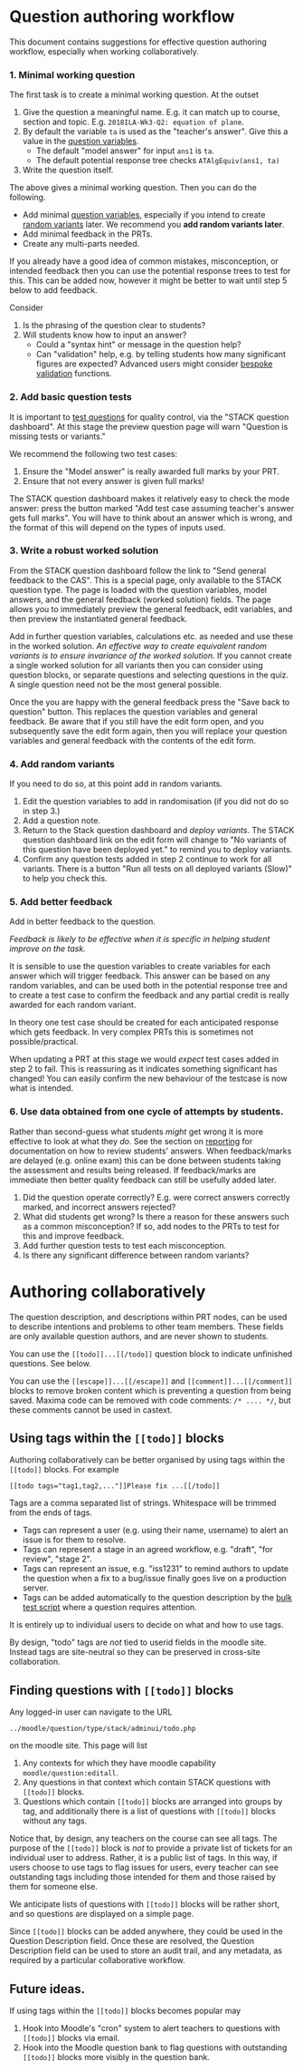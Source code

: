 # Question authoring workflow

This document contains suggestions for effective question authoring workflow, especially when working collaboratively.

### 1. Minimal working question

The first task is to create a minimal working question.  At the outset

1. Give the question a meaningful name. E.g. it can match up to course, section and topic.  E.g. `2018ILA-Wk3-Q2: equation of plane`.
2. By default the variable `ta` is used as the "teacher's answer".  Give this a value in the [question variables](../Authoring/Variables.md).
    * The default "model answer" for input `ans1` is `ta`.
    * The default potential response tree checks `ATAlgEquiv(ans1, ta)`
3. Write the question itself.

The above gives a minimal working question. Then you can do the following.
  
* Add minimal [question variables](../Authoring/Variables.md), especially if you intend to create [random variants](../CAS/Random.md) later. We recommend you **add random variants later**.
* Add minimal feedback in the PRTs.
* Create any multi-parts needed.
 
If you already have a good idea of common mistakes, misconception, or intended feedback then you can use the potential response trees to test for this.  This can be added now, however it might be better to wait until step 5 below to add feedback.

Consider

1. Is the phrasing of the question clear to students?
2. Will students know how to input an answer?
   * Could a "syntax hint" or message in the question help?
   * Can "validation" help, e.g. by telling students how many significant figures are expected?  Advanced users might consider [bespoke validation](../CAS/Validator.md) functions.


### 2. Add basic question tests

It is important to [test questions](Testing.md) for quality control, via the "STACK question dashboard".  At this stage the preview question page will warn "Question is missing tests or variants."

We recommend the following two test cases:

1. Ensure the "Model answer" is really awarded full marks by your PRT.
2. Ensure that not every answer is given full marks!

The STACK question dashboard makes it relatively easy to check the mode answer:  press the button marked "Add test case assuming teacher's answer gets full marks".  You will have to think about an answer which is wrong, and the format of this will depend on the types of inputs used.

### 3. Write a robust worked solution

From the STACK question dashboard follow the link to "Send general feedback to the CAS".  This is a special page, only available to the STACK question type.  The page is loaded with the question variables, model answers, and the general feedback (worked solution) fields.  The page allows you to immediately preview the general feedback, edit variables, and then preview the instantiated general feedback.

Add in further question variables, calculations etc. as needed and use these in the worked solution.  _An effective way to create equivalent random variants is to ensure invariance of the worked solution._  If you cannot create a single worked solution for all variants then you can consider using question blocks, or separate questions and selecting questions in the quiz.  A single question need not be the most general possible.

Once the you are happy with the general feedback press the "Save back to question" button. This replaces the question variables and general feedback.  Be aware that if you still have the edit form open, and you subsequently save the edit form again, then you will replace your question variables and general feedback with the contents of the edit form.

### 4. Add random variants

If you need to do so, at this point add in random variants.

1. Edit the question variables to add in randomisation (if you did not do so in step 3.)
2. Add a question note.
3. Return to the Stack question dashboard and _deploy variants_.  The STACK question dashboard link on the edit form will change to "No variants of this question have been deployed yet." to remind you to deploy variants.
4. Confirm any question tests added in step 2 continue to work for all variants.  There is a button "Run all tests on all deployed variants (Slow)" to help you check this.

### 5. Add better feedback

Add in better feedback to the question.

_Feedback is likely to be effective when it is specific in helping student improve on the task._

It is sensible to use the question variables to create variables for each answer which will trigger feedback.  This answer can be based on any random variables, and can be used both in the potential response tree and to create a test case to confirm the feedback and any partial credit is really awarded for each random variant.

In theory one test case should be created for each anticipated response which gets feedback.  In very complex PRTs this is sometimes not possible/practical.

When updating a PRT at this stage we would _expect_ test cases added in step 2 to fail.  This is reassuring as it indicates something significant has changed!  You can easily confirm the new behaviour of the testcase is now what is intended.

### 6. Use data obtained from one cycle of attempts by students.

Rather than second-guess what students _might_ get wrong it is more effective to look at what they _do_.  See the section on [reporting](Reporting.md) for documentation on how to review students' answers.  When feedback/marks are delayed (e.g. online exam) this can be done between students taking the assessment and results being released.  If feedback/marks are immediate then better quality feedback can still be usefully added later.

1. Did the question operate correctly?  E.g. were correct answers correctly marked, and incorrect answers rejected?
2. What did students get wrong?  Is there a reason for these answers such as a common misconception?  If so, add nodes to the PRTs to test for this and improve feedback.
3. Add further question tests to test each misconception.
4. Is there any significant difference between random variants?


# Authoring collaboratively

The question description, and descriptions within PRT nodes, can be used to describe intentions and problems to other team members.  These fields are only available question authors, and are never shown to students.

You can use the `[[todo]]...[[/todo]]` question block to indicate unfinished questions.  See below.

You can use the `[[escape]]...[[/escape]]` and `[[comment]]...[[/comment]]` blocks to remove broken content which is preventing a question from being saved.  Maxima code can be removed with code comments: `/* .... */`, but these comments cannot be used in castext.

## Using tags within the `[[todo]]` blocks

Authoring collaboratively can be better organised by using tags within the `[[todo]]` blocks.  For example

    [[todo tags="tag1,tag2,..."]]Please fix ...[[/todo]]
    
Tags are a comma separated list of strings.  Whitespace will be trimmed from the ends of tags.

* Tags can represent a user (e.g. using their name, username) to alert an issue is for them to resolve.
* Tags can represent a stage in an agreed workflow, e.g. "draft", "for review", "stage 2".
* Tags can represent an issue, e.g. "iss1231" to remind authors to update the question when a fix to a bug/issue finally goes live on a production server.
* Tags can be added automatically to the question description by the [bulk test script](Bulk_testing.md) where a question requires attention.

It is entirely up to individual users to decide on what and how to use tags.

By design, "todo" tags are _not_ tied to userid fields in the moodle site.  Instead tags are site-neutral so they can be preserved in cross-site collaboration.

## Finding questions with `[[todo]]` blocks

Any logged-in user can navigate to the URL

    ../moodle/question/type/stack/adminui/todo.php
    
on the moodle site.  This page will list

1. Any contexts for which they have moodle capability `moodle/question:editall`.
2. Any questions in that context which contain STACK questions with `[[todo]]` blocks.
3. Questions which contain `[[todo]]` blocks are arranged into groups by tag, and additionally there is a list of questions with `[[todo]]` blocks without any tags.

Notice that, by design, any teachers on the course can see all tags. The purpose of the `[[todo]]` block is _not_ to provide a private list of tickets for an individual user to address.  Rather, it is a public list of tags.  In this way, if users choose to use tags to flag issues for users, every teacher can see outstanding tags including those intended for them and those raised by them for someone else.

We anticipate lists of questions with `[[todo]]` blocks will be rather short, and so questions are displayed on a simple page.

Since `[[todo]]` blocks can be added anywhere, they could be used in the Question Description field.  Once these are resolved, the Question Description field can be used to store an audit trail, and any metadata, as required by a particular collaborative workflow.

## Future ideas.

If using tags within the `[[todo]]` blocks becomes popular may

1. Hook into Moodle's "cron" system to alert teachers to questions with `[[todo]]` blocks via email.
2. Hook into the Moodle question bank to flag questions with outstanding `[[todo]]` blocks more visibly in the question bank.

